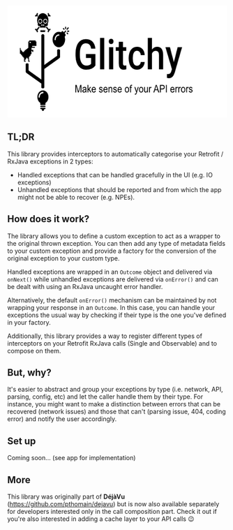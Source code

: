 <img src="https://github.com/pthomain/glitchy/blob/master/github/glitchy-header.png" style="height: 256px; width: auto;"/>

TL;DR
-----

This library provides interceptors to automatically categorise your Retrofit / RxJava exceptions in 2 types: 

- Handled exceptions that can be handled gracefully in the UI (e.g. IO exceptions)
- Unhandled exceptions that should be reported and from which the app might not be able to recover (e.g. NPEs).

How does it work?
-----------------

The library allows you to define a custom exception to act as a wrapper to the original thrown exception.
You can then add any type of metadata fields to your custom exception and provide a factory for the conversion of the original exception to your custom type.

Handled exceptions are wrapped in an `Outcome` object and delivered via `onNext()` while unhandled exceptions are delivered via `onError()` and can be dealt with using an RxJava uncaught error handler.

Alternatively, the default `onError()` mechanism can be maintained by not wrapping your response in an `Outcome`. In this case, you can handle your exceptions the usual way by checking if their type is the one you've defined in your factory.

Additionally, this library provides a way to register different types of interceptors on your Retrofit RxJava calls (Single and Observable) and to compose on them. 

But, why?
---------

It's easier to abstract and group your exceptions by type (i.e. network, API, parsing, config, etc) and let the caller handle them by their type. For instance, you might want to make a distinction between errors that can be recovered (network issues) and those that can't (parsing issue, 404, coding error) and notify the user accordingly.

Set up
------

Coming soon... (see app for implementation)

More
----

This library was originally part of __DéjàVu__ (https://github.com/pthomain/dejavu) but is now also available separately for developers interested only in the call composition part. Check it out if you're also interested in adding a cache layer to your API calls 😉


